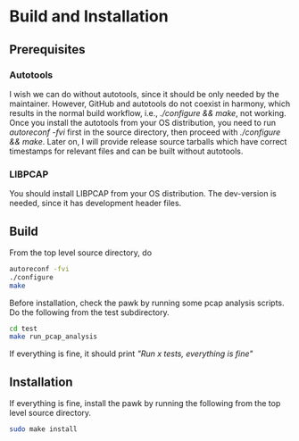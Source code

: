 # Build and Installation
## Prerequisites
### Autotools
I wish we can do without autotools, since it should be only needed by the maintainer. However, GitHub and autotools do not coexist in harmony, which results in the normal build workflow, i.e., *./configure && make*, not working. Once you install the autotools from your OS distribution, you need to run *autoreconf -fvi* first in the source directory, then proceed with *./configure && make*. Later on, I will provide release source tarballs which have correct timestamps for relevant files and can be built without autotools.

### LIBPCAP
You should install LIBPCAP from your OS distribution. The dev-version is needed, since it has development header files.

## Build
From the top level source directory, do
```bash
autoreconf -fvi
./configure
make
```
Before installation, check the pawk by running some pcap analysis scripts. Do the following from the test subdirectory.
```bash
cd test
make run_pcap_analysis
```
If everything is fine, it should print *"Run x tests, everything is fine"*

## Installation
If everything is fine, install the pawk by running the following from the top level source directory.
```bash
sudo make install
```
